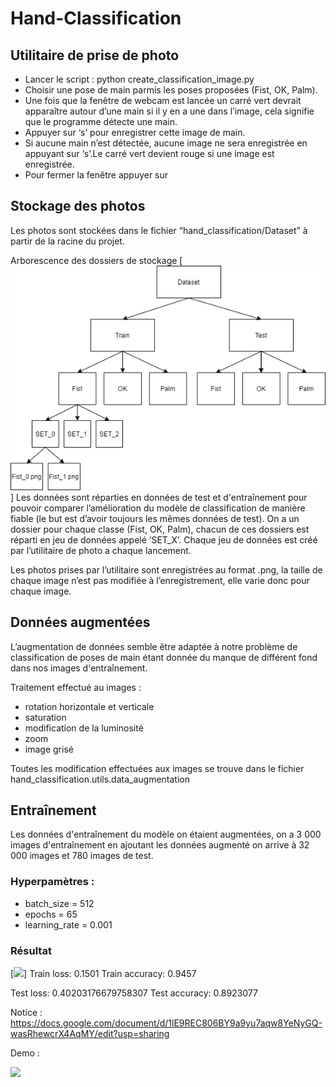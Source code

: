 # Hand-Classification

## Utilitaire de prise de photo
- Lancer le script : python create_classification_image.py
- Choisir une pose de main parmis les poses proposées (Fist, OK, Palm).
- Une fois que la fenêtre de webcam est lancée un carré vert devrait apparaître autour d’une main si il y en a une dans l’image, cela signifie que le programme détecte une main.
 - Appuyer sur ‘s’ pour enregistrer cette image de main.
 - Si aucune main n’est détectée, aucune image ne sera enregistrée en appuyant sur ‘s’.Le carré vert devient rouge si une image est enregistrée.
 - Pour fermer la fenêtre appuyer sur 

## Stockage des photos
Les photos sont stockées dans le fichier “hand_classification/Dataset” à partir de la racine du projet.

Arborescence des dossiers de stockage
[![](https://raw.githubusercontent.com/MaelGiese/Hand-Classification/master/Arbo.png)]
Les données sont réparties en données de test et d'entraînement pour pouvoir comparer l’amélioration du modèle de classification de manière fiable (le but est d’avoir toujours les mêmes données de test).
On a un dossier pour chaque classe (Fist, OK, Palm), chacun de ces dossiers est réparti en jeu de données appelé ‘SET_X’.
Chaque jeu de données est créé par l’utilitaire de photo a chaque lancement.

Les photos prises par l’utilitaire sont enregistrées au format .png, la taille de chaque image n’est pas modifiée à l’enregistrement, elle varie donc pour chaque image.

## Données augmentées
L’augmentation de données semble être adaptée à notre problème de classification de poses de main étant donnée du manque de différent fond dans nos images d'entraînement.

Traitement effectué au images :
- rotation horizontale et verticale
- saturation
- modification de la luminosité
- zoom
- image grisé

Toutes les modification effectuées aux images se trouve dans le fichier hand_classification.utils.data_augmentation

## Entraînement
Les données d'entraînement du modèle on étaient augmentées, on a 3 000 images d'entraînement en ajoutant les données augmenté on arrive à 32 000 images et 780 images de test.

### Hyperpamètres :
- batch_size = 512
- epochs = 65
- learning_rate = 0.001


### Résultat 

[![]([https://raw.githubusercontent.com/MaelGiese/Hand-Classification/master/Arbo.png](https://raw.githubusercontent.com/MaelGiese/Hand-Classification/master/Training.png))]
Train loss: 0.1501
Train accuracy: 0.9457

Test loss: 0.40203176679758307
Test accuracy: 0.8923077




Notice :
https://docs.google.com/document/d/1lE9REC806BY9a9yu7aqw8YeNyGQ-wasRhewcrX4AqMY/edit?usp=sharing

Demo :

[![](http://img.youtube.com/vi/8GA2EqDS1TM/0.jpg)](http://www.youtube.com/watch?v=8GA2EqDS1TM "Demo")
